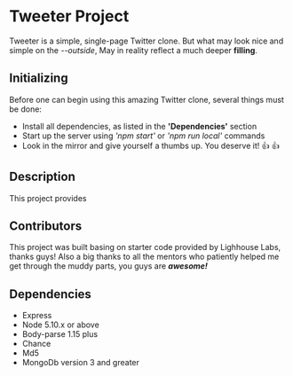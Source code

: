 # Tweeter Project

Tweeter is a simple, single-page Twitter clone.
But what may look nice and simple on the *--outside*,
May in reality reflect a much deeper **filling**.

## Initializing

Before one can begin using this amazing Twitter clone, several things must be done:

 - Install all dependencies, as listed in the **'Dependencies'** section
 - Start up the server using *'npm start'* or *'npm run local'* commands
 - Look in the mirror and give yourself a thumbs up. You deserve it! :thumbsup: :thumbsup:

## Description

This project provides 

## Contributors

This project was built basing on starter code provided by Lighhouse Labs, thanks guys!
Also a big thanks to all the mentors who patiently helped me get through the muddy parts, you guys are ***awesome!***



## Dependencies

- Express
- Node 5.10.x or above
- Body-parse 1.15 plus
- Chance 
- Md5
- MongoDb version 3 and greater